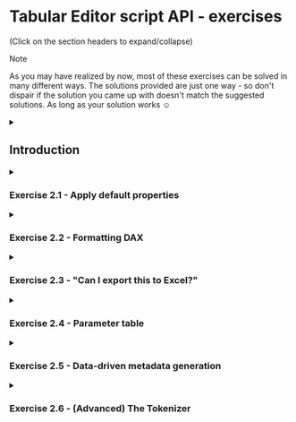 # Tabular Editor script API - exercises
(Click on the section headers to expand/collapse)

> [!Note]
> As you may have realized by now, most of these exercises can be solved in many different ways. The solutions provided are just one way - so don't dispair if the solution you came up with doesn't match the suggested solutions. As long as your solution works ☺

<details>
<summary><h2>Introduction</h2></summary>

In all these exercises, you will use the C# scripting feature of Tabular Editor to solve various problems.

Remember, you can always **undo** the model metadata changes caused by a script, by moving the focus over to the TOM Explorer and hitting **Ctrl+Z** (**Edit > Undo script**).

<details>
<summary><b>Tabular Editor 2 instructions</b></summary>

To write and run C# scripts in **Tabular Editor 2**, the general steps are the following:

1) Launch Tabular Editor 2
2) Open a model (**File > Open > From File...** or **File > Open > From DB...**)
3) Go to the **C# Script** tab
4) Enter the script code and hit F5 to run the script
5) (Optional) Save your script to a file by clicking the **Save** icon just above the script editor

<img src="https://github.com/user-attachments/assets/f527fb90-036a-4dbb-b085-49e7ecac3004" width="50%">

</details>
<details>
<summary><b>Tabular Editor 3 instructions</b></summary>

To write and run C# scripts in **Tabular Editor 2**, the general steps are the following:

1) Launch Tabular Editor 3
2) (Optional) Open a model (**File > Open > Model from File...** or **File > Open > Model from DB...**)
3) Create a new C# script tab (**File > New > New C# script**
4) Enter the script code and hit F5 to run the script
5) (Optional) Save your script to a file by hitting **Ctrl+S** (**File > Save**)

<img src="https://github.com/user-attachments/assets/8c1d02d1-f541-494f-b853-d8951fb87d22" width="50%">

**Note:** In Tabular Editor 3, scripts can be executed even when no model is loaded. However, you will not be able to access the `Model` or the `Selected` top-level objects, since no model metadata is present.

</details>

The exercises below will build upon what you learned in the previous exercises, this time with an emphasis on using the various methods available in the [Tabular Editor script API](https://docs.tabulareditor.com/api/TabularEditor.Shared.Scripting.ScriptHost.html#methods).

- **`Selected`**: We used this object in the previous exercises as well, but now we'll take things one step further
  - Singular properties (when exactly one of that type of object is selected)
  - Plural properties (when zero or more of that type of object is selected)
- **Collection extensions**: Performing common tasks on collections, i.e.
  - Setting all properties at once
  - `Rename(string pattern, string replacement, [bool regex], [bool includeNameTranslations])`: For batch renaming
  - `ReplaceExpression(string pattern, string replcaement, [bool regex])`: For string replacing in `Expression` properties
  - `ShowInPerspective(string perspectiveName)` / `ShowInAllPerspectives()` and corresponding `Hide` methods
  - `Delete()`: Deleting multiple objects at once
- **File IO**:
  - `string ReadFile(string path)`: Read the contents of a file as text
  - `void SaveFile(string path, string content)`: Save a string to a text file (overwriting the file if it already exists)
- **Serializing / deserializing object properties to TSV**:
  - `string ExportProperties(IEnumerable<ITabularNamedObject> objects, string properties)`: Serializing the specified properties of the specified objects into TSV format (tab-separated values, readable in Excel)
  - `void ImportProperties(string tsvData)`: Deserializing properties from the TSV format into existing objects in the model
- **Querying Analysis Services**: Methods that send commands and queries to the connected AS instance, allowing you to work with actual _data_ rather than just _metadata_:
  - `EvaluateDax(string dax)`: Returns a .NET [DataTable](https://learn.microsoft.com/en-us/dotnet/api/system.data.datatable?view=net-8.0) or a primitive object, depending on whether `dax` is a table or scalar expression
  - `ExecuteDax(string query)`: Executes any valid DAX, MDX, or DMV query, and returns the result as a .NET [DataSet](https://learn.microsoft.com/en-us/dotnet/api/system.data.dataset?view=net-8.0) (a DAX query can have multiple `EVALUATE` statements, which is why this method returns a `DataSet` instead of a `DataTable`).
  - `ExecuteReader(string query)`: Same as above, except that it returns an [IDataReader](https://learn.microsoft.com/en-us/dotnet/api/system.data.idatareader?view=net-8.0), so you can manually iterate through the output of the query
  - `ExecuteCommand(string tmslOrXmla, bool isXmla = false)`: Allow you to execute a raw  [TMSL](https://learn.microsoft.com/en-us/analysis-services/tmsl/tabular-model-scripting-language-tmsl-reference?view=asallproducts-allversions) or [XMLA](https://docs.tabulareditor.com/te2/Useful-script-snippets.html#clearing-the-analysis-services-engine-cache) statement or command. This is commonly used to perform [refresh operations](https://docs.tabulareditor.com/te2/Useful-script-snippets.html#querying-analysis-services). **Note:** If you execute a command that modifies TOM objects in the currently connected model, you will have to reload the model in Tabular Editor, to view these changes.
- **Outputting and debugging**:
  - `void Output(this object value)`: Can output almost any type of value, collection of values, TOM object, or DataTable. Also available as an extension method so you can use the syntax: `value.Output();`. Don't be afraid to use this in a loop, as the output dialog has a checkbox that allows you to skip additional outputs.
  - `Info(string message)`, `Warning(string message)`, `Error(string message)`: You've seen these in the previous exercises
  - `throw new Exception(string message)`: Show an error message and also halts script execution (unless catched by a `try { ... } catch { ... }` block)
- **Prompting the user**:
  - `SelectTable(this IEnumerable<Table> tables = null, Table preselect = null, string label = null)`: Show a dailog that asks the user to select a table from the provided list of tables (or all tables in the model, if no list is provided)
  - `SelectColumn(...)`, `SelectMeasure(...)`: Same as above but for columns and measures respectively.
  - `SelectObject<T>(...)`: Same as above for any `T: TabularNamedObject`.
- **Formatting DAX**:
  - `FormatDax(this IDaxDependantObject obj)`: Extension method that flags an object for formatting after script execution (TE2 uses www.daxformatter.com, TE3 uses built-in formatter by default)
  - `ConvertDax(string dax, bool useSemicolons)`: Convert DAX expressions that use US locale to non-US, or vice versa
- **Tokenizing DAX**:
  - `Tokenize(this IDaxDepedantObject obj, DAXProperty property = DAXProperty.Expression, bool includeHidden = true)`: Tokenizes the specified DAX expression on the object. Includes hidden tokens (comments, whitespace) by default.

</details>
<details>
<summary><h3>Exercise 2.1 - Apply default properties</h3></summary>

Write a script which will work on any number of selected measures. The script should:

- Set the `FormatString` property to "#.##0,00", if the measure does not already have a FormatString
- Set the `DisplayFolder` property to "Measures", if the measure does not already belong to a DisplayFolder
- Set the `Description` propery to "TODO: Provide a description for this measure", if the measure does not already have a description **and** the measure is visible

Try to avoid the temptation to use `foreach` loops, `for` loops, or `if` statements.

<details><summary>Click to view solution</summary>

```csharp
Selected.Measures.Where(m => string.IsNullOrEmpty(m.FormatString)).FormatString = "#.##0,00";
Selected.Measures.Where(m => string.IsNullOrEmpty(m.DisplayFolder)).DisplayFolder = "Measures";
Selected.Measures.Where(m => string.IsNullOrEmpty(m.Description) && m.IsVisible).Description = "TODO: Provide a description for this measure";
```

</details>
</details>
<details>
<summary><h3>Exercise 2.2 - Formatting DAX</h3></summary>

### 2.2a
Write a script which will format the DAX of every single measure in the model. Bonus points for keeping it to a single line of code.

<details><summary>Click to view solution</summary>

```csharp
Model.AllMeasures.FormatDax();
```

</details>

### 2.2b
Extend your solution to 2.2a so that it also includes the following object types:

- Calculated Columns
- Calculated Tables
- Calculation Groups
- Calculation Items

<details><summary>Click to view solution</summary>

```csharp
Model.AllMeasures.FormatDax();
Model.AllColumns.OfType<CalculatedColumn>().FormatDax();
Model.Tables.OfType<CalculatedTable>().FormatDax();
Model.CalculationGroups.FormatDax();
Model.AllCalculationItems.FormatDax();
```

</details>
  
</details>
<details>
<summary><h3>Exercise 2.3 - "Can I export this to Excel?"</h3></summary>

Sometimes, it's useful to ask business users to provide their own descriptions of the various visible objects in the model, since descriptions show up as tooltips in client tools (Excel, Power BI). And since business users love Excel so much, we may as well just give them the list of objects in a format they can work with in Excel.

### 2.3a
Write a script that will create a TSV file containing all visible model objects (tables, columns, hierarchies, and measures), including only their "Description" property.

<details><summary>Click to view solution</summary>

```csharp
var objects = new List<TabularNamedObject>();
objects.AddRange(Model.Tables.Where(t => t.IsVisible));
objects.AddRange(Model.AllColumns.Where(c => c.IsVisible));
objects.AddRange(Model.AllHierarchies.Where(h => h.IsVisible));
objects.AddRange(Model.AllMeasures.Where(m => m.IsVisible));

var tsvData = ExportProperties(objects, "Description");
tsvData.Output();
// SaveFile("c:\\temp\\model-objects.tsv", tsvData);
```

</details>

### 2.3b
Write a script that will read a TSV file containing object descriptions, similar to the one created in **2.3a**, and apply those to the model.

<details><summary>Click to view solution</summary>

```csharp
var tsvData = ReadFile("c:\\temp\\model-objects.tsv");
ImportProperties(tsvData);
```

</details>

**Bonus:** Add a Danish translation to the model (da-DK). Then, extend the script from **2.3a** above, so that the TSV file also includes the `Name` property, the `DisplayFolder` property, as well as `TranslatedNames[da-DK]`, `TranslatedDescriptions[da-DK]`, and `TranslatedDisplayFolders[da-DK]`, so the business users also have a way to provide danish translations for the objects.

<details><summary>Click to view solution</summary>

```csharp
var objects = new List<TabularNamedObject>();
objects.AddRange(Model.Tables.Where(t => t.IsVisible));
objects.AddRange(Model.AllColumns.Where(c => c.IsVisible));
objects.AddRange(Model.AllHierarchies.Where(h => h.IsVisible));
objects.AddRange(Model.AllMeasures.Where(m => m.IsVisible));

var tsvData = ExportProperties(objects, "Name,Description,DisplayFolder,TranslatedNames[da-DK],TranslatedDescriptions[da-DK],TranslatedDisplayFolders[da-DK]");
tsvData.Output();
// SaveFile("c:\\temp\\model-objects.tsv", tsvData);
```

</details>

</details>

</details>
<details>
<summary><h3>Exercise 2.4 - Parameter table</h3></summary>

A [parameter table](https://www.daxpatterns.com/parameter-table/) is a table that does not have any relationships to other tables in the model. Typically, the table only contains a single column. Any selection/filter made on the table, is observed in suitable DAX expressions within measures.

In this exercise, we'll write a script that dynamically creates a calculated table and a `SWITCH` measure, based on a selection of measures in the TOM Explorer. The idea is to have a single measure, which can display the result of any one of the selected measures, when the user applies a filter on the calculated table (which serves as our parameter table).

For example, if the user selects the following measures in the TOM Explorer and runs the script:

- [Sales Amount]
- [Cost Amount]
- [Margin Amount]
- [Margin Pct]

The script should generate a calculated table named 'Measure Selection', with the following DAX expression:

```dax
{
    NAMEOF([Sales Amount]),
    NAMEOF([Cost Amount]),
    NAMEOF([Margin Amount]),
    NAMEOF([Margin Pct])
}
```

It's recommended to use the [`NAMEOF`](https://dax.guide/nameof) function instead of hard-coding the names of the measures as strings. This way, if you ever rename one of the measures, the DAX inside the calculated table will be correctly updated.

The script should also generate a measure, on the same table as the original 4 measures were selected, with the name `Dynamic Measure`, and the following DAX expression:

```dax
SWITCH(
    SELECTEDVALUE('Measure Selection'[Value]),
    NAMEOF([Sales Amount]), [Sales Amount],
    NAMEOF([Cost Amount]), [Cost Amount],
    NAMEOF([Margin Amount]), [Margin Amount],
    NAMEOF([Margin Pct]), [Margin Pct],
    "Please make a selection on the 'Measure Selection' table"
)
```

<details><summary>Click to view solution</summary>

```csharp
if(Selected.Measures.Count == 0)
{
    Info("No measures selected!");
    return;
}

var table = Selected.Measures.First().Table;

var calcTableDax = @"{{
{0}
}}";
var switchMeasureDax = @"SWITCH(
    SELECTEDVALUE('Measure Selection'[Value]),
{0},
    ""Please make a selection on the 'Measure Selection' table""
)";

var calcTableInner = string.Join(",\r\n", Selected.Measures.Select(m => "    NAMEOF(" + m.DaxObjectName + ")"));
var switchMeasureInner = string.Join(",\r\n", Selected.Measures.Select(m => "    NAMEOF(" + m.DaxObjectName + "), " + m.DaxObjectName));

Model.AddCalculatedTable("Measure Selection", string.Format(calcTableDax, calcTableInner));
table.AddMeasure("Dynamic Measure", string.Format(switchMeasureDax, switchMeasureInner));
```

</details>

**Bonus:** Instead of putting the [Dynamic Measure] on the same table as the selected measures, let's ask the user nicely which table they want the [Dynamic Measure] to be created in. Modify the script so the users are prompted to select a table. If the user cancels the prompt, nothing should happen.

<details><summary>Click to view solution</summary>

```csharp
if(Selected.Measures.Count == 0)
{
    Info("No measures selected!");
    return;
}

var table = SelectTable(preselect: Selected.Measures.First().Table, label: "Which table should the Dynamic Measure be added to?");
if(table == null) return;

var calcTableDax = @"{{
{0}
}}";
var switchMeasureDax = @"SWITCH(
    SELECTEDVALUE('Measure Selection'[Value]),
{0},
    ""Please make a selection on the 'Measure Selection' table""
)";

var calcTableInner = string.Join(",\r\n", Selected.Measures.Select(m => "    NAMEOF(" + m.DaxObjectName + ")"));
var switchMeasureInner = string.Join(",\r\n", Selected.Measures.Select(m => "    NAMEOF(" + m.DaxObjectName + "), " + m.DaxObjectName));

Model.AddCalculatedTable("Measure Selection", string.Format(calcTableDax, calcTableInner));
table.AddMeasure("Dynamic Measure", string.Format(switchMeasureDax, switchMeasureInner));
```

</details>

After running the script, confirm everything works by refreshing the model (use Power BI Desktop or SSMS), and create a Matrix (in Power BI Desktop) or Pivot Table (in Excel), which slices [Dynamic Measure] by the [Value] column of the 'Measure Selection' table. You should see something like the following (depending on which measures you included in your selection when the script was executed):

<img src="https://github.com/user-attachments/assets/78a02fd6-94e6-4a1a-a9d1-0a2469c4e30f" width="50%">

</details>
<details>
<summary><h3>Exercise 2.5 - Data-driven metadata generation</h3></summary>

Sometimes it is useful to have measures which apply filters in DAX, corresponding to members of a dimension table. For example, in the [SpaceParts](https://github.com/otykier/training/tree/main/Sample%20models) sample models, we have a table called `'Invoice Document Type'` containing one row for each type of invoice in the model. Currently, there are 5 different types.

Let's write a script which automatically generates one measure for each Invoice Document Type. 

The measure name should be `xxx Invoice Value` where `xxx` is the value from the [Text] column of the 'Invoice Document Type' table.

The measure expression should look like:

```dax
CALCULATE(
    [Total Net Invoice Value],
    'Invoice Document Type'[Code] = "yyy"
)
```

where `yyy` is the value from the [Code] column of the 'Invoice Document Type' table.

<details><summary>Click to view solution</summary>

**Note:** This script assumes the model contains a table named 'Invoice Document Type' which has a [Code] column and a [Text] column. You'll get a runtime error otherwise, since the DAX query that we execute to read the values from the table will not work.

We provide two solutions here, to illustrate the difference between the `ExecuteReader` (which returns an [IDataReader](https://learn.microsoft.com/en-us/dotnet/api/system.data.idatareader?view=net-8.0)) and the `EvaluateDax` (which returns a [DataTable](https://learn.microsoft.com/en-us/dotnet/api/system.data.datatable?view=net-8.0) in this case) approaches.

**Using ExecuteReader:**
```csharp
var name = "{0} Invoice Value";
var dax = @"CALCULATE(
    [Total Net Invoice Value],
    'Invoice Document Type'[Code] = ""{0}""
)";

var reader = ExecuteReader("EVALUATE SELECTCOLUMNS('Invoice Document Type', [Code], [Text])");

while(reader.Read())
{
    var code = reader.GetString(0);
    var text = reader.GetString(1);
 
    Model.Tables["Invoice Document Type"].AddMeasure(
        string.Format(name, text),
        string.Format(dax, code)
    );
}
```

**Using EvaluateDax:**
```csharp
using System.Data;

var name = "{0} Invoice Value";
var dax = @"CALCULATE(
    [Total Net Invoice Value],
    'Invoice Document Type'[Code] = ""{0}""
)";

var data = EvaluateDax("SELECTCOLUMNS('Invoice Document Type', [Code], [Text])") as DataTable;
// Uncomment the line below if you want to see the data returned from the query above:
// data.Output();

foreach(DataRow row in data.Rows)
{
    var code = row[0].ToString();
    var text = row[1].ToString();
 
    Model.Tables["Invoice Document Type"].AddMeasure(
        string.Format(name, text),
        string.Format(dax, code)
    );
}
```

</details>
</details>
<details>
<summary><h3>Exercise 2.6 - (Advanced) The Tokenizer</h3></summary>

Let's explore the [`Tokenize()`](https://docs.tabulareditor.com/api/TabularEditor.TOMWrapper.Utils.DaxDependencyHelper.html#TabularEditor_TOMWrapper_Utils_DaxDependencyHelper_Tokenize_TabularEditor_TOMWrapper_IDaxDependantObject_) method.

For manipulating DAX expressions, it is often easier to work with a list of tokens, rather than a string of characters. For example, if we wanted to detect all occurrences of `/` (the [division operator](https://dax.guide/op/division/)) in our DAX expressions, we could do a simple token search like so:

```csharp
var usesDivision = Model.AllMeasures.Where(m => m.Tokenize().Any(t => t.Type == DaxToken.DIV)).ToList();
// Output the list of measures that use division:
usesDivision.Output();
```

Without tokenization, this would be much harder to do, because we cannot easily distinguish between the character '/' being used as a division operator, or simply being part of an object name, a string or a comment. RegEx ain't got nothing on Tokenization.

View the [full list of DaxTokens available in the TE2 tokenizer](https://github.com/TabularEditor/TabularEditor/blob/master/TOMWrapper/Utils/DaxToken.Generated.cs).

Now for the exercise. Some guy with an italian accent, has told you that `SUM('Table'[Column])` is just syntax sugar for `SUMX('Table', 'Table'[Column])`. Health experts say that sugar is bad for you, so naturally you want to change all occurrences of `SUM` in your measures, to the equivalent `SUMX`.

**Write a script which will replace all occurrences of `SUM` in your measures, with the equivalent `SUMX`. Your solution must use the tokenizer, to ensure that you don't accidentally replace occurrences of the word `SUM` when not used as a DAX function call.**

**Hint:** If we ignore whitespace and comments, and assume that the column reference is always qualified with the table name, the token sequence would always look something like this:

1. `DaxToken.SUM`
2. `DaxToken.OPEN_PARENS`
3. `DaxToken.TABLE` (when the table name is enclosed in single quotes `'`) or `DaxToken.TABLE_OR_VARIABLE` (when the table name is unquoted)
4. `DaxToken.COLUMN_OR_MEASURE`
5. `DaxToken.CLOSE_PARENS`

**Hint:** Use the `Output()` method to view the list of tokens produced by the `Tokenize()` method.

```csharp
Selected.Measure.Tokenize(includeHidden: false).Output();
```

<img src="https://github.com/user-attachments/assets/5de466a1-4b84-4478-8ff2-bebc42e339df" width="75%">

**Hint:** .NET does not have a built-in method for replacing a section of a string with another string, based on character positions. However, we can easily create our own utility method to do this. While we're at it, let's also add a similar method which takes a DaxToken as input, rather than the character index and length:

```csharp
class Util {
    public static string Replace(string original, int startIndex, int length, string replacement)
    {
        if (startIndex < 0 || startIndex >= original.Length)
            throw new ArgumentOutOfRangeException("startIndex");
        
        if (length < 0 || startIndex + length > original.Length)
            throw new ArgumentOutOfRangeException("length");

        return original.Substring(0, startIndex) + replacement + original.Substring(startIndex + length);
    }
    
    public static string Relace(string original, DaxToken token, string replacement)
    {
        return Replace(original, token.StartIndex, token.StopIndex - token.StartIndex + 1, replacement);
    }
}

string original = "Hello, World!";
string result = Util.Replace(original, 7, 5, "Universe");

// Outputs "Hello, Universe!";
Info(result);
```

**Hint:** Since a single DAX expression can contain multiple occurrences of `SUM`, it is important that we replace all of them. However, once we perform a replace, the DaxToken character indexes no longer match the actual positions in the DAX expression, since the replace operation may have shifted characters to the right of the insertion. So we'll either need to run the tokenizer again, or, better yet, perform the replace in reverse order, starting with the **last** occurrence of `SUM` within the string.

<details><summary>Click to view solution</summary>

Full solution can be found here:

</details>

</details>
